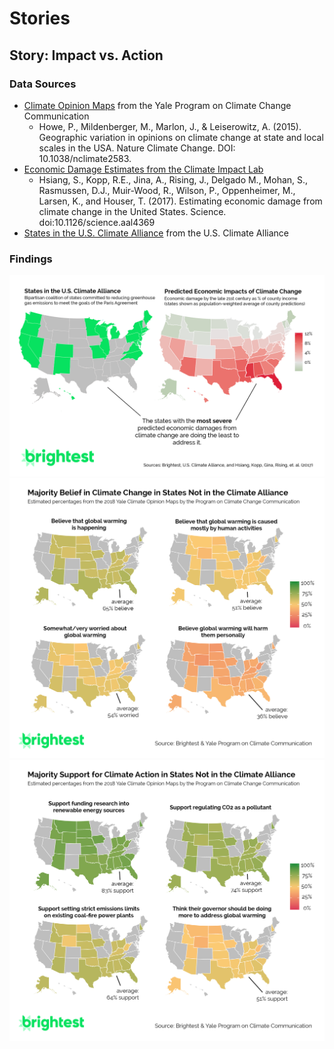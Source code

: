 
# Stories
## Story: Impact vs. Action

### Data Sources
  - [Climate Opinion Maps](https://climatecommunication.yale.edu/visualizations-data/ycom-us-2018/?est=happening&type=value&geo=county) from the Yale Program on Climate Change Communication
    - Howe, P., Mildenberger, M., Marlon, J., & Leiserowitz, A. (2015). Geographic variation in opinions on climate change at state and local scales in the USA. Nature Climate Change. DOI: 10.1038/nclimate2583.
  - [Economic Damage Estimates from the Climate Impact Lab](https://www.impactlab.org/research/estimating-economic-damage-from-climate-change-in-the-united-states/)
    - Hsiang, S., Kopp, R.E., Jina, A., Rising, J., Delgado M., Mohan, S., Rasmussen, D.J., Muir-Wood, R., Wilson, P., Oppenheimer, M., Larsen, K., and Houser, T. (2017). Estimating economic damage from climate change in the United States. Science. doi:10.1126/science.aal4369
  - [States in the U.S. Climate Alliance](https://www.usclimatealliance.org) from the U.S. Climate Alliance

### Findings

![compare](https://github.com/charlottemcclintock/DataforClimate/blob/master/stories/impactvsaction/graphics/graphic.png)
![belief](https://github.com/charlottemcclintock/DataforClimate/blob/master/stories/impactvsaction/graphics/quad-belief.png)
![compare](https://github.com/charlottemcclintock/DataforClimate/blob/master/stories/impactvsaction/graphics/quad.png)
